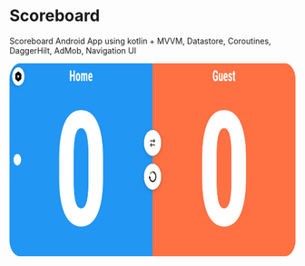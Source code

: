 # Scoreboard
Scoreboard Android App using kotlin + MVVM, Datastore, Coroutines, DaggerHilt, AdMob, Navigation UI

<img src="screenshot_home_screen.png" style="height: 340px;" alt="Home screen screenshot">
